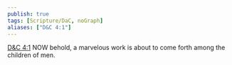 ```yaml
---
publish: true
tags: [Scripture/DaC, noGraph]
aliases: ["D&C 4:1"]
---
```

[D&C 4:1](https://churchofjesuschrist.org/study/scriptures/dc-testament/dc/4?lang=eng&id=p1#p1) NOW behold, a marvelous work is about to come forth among the children of men.
